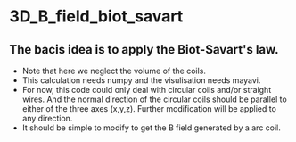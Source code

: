 # 3D_B_field_biot_savart
## The bacis idea is to apply the Biot-Savart's law.
- Note that here we neglect the volume of the coils. 
- This calculation needs numpy and the visulisation needs mayavi.
- For now, this code could only deal with circular coils and/or straight wires. And the normal direction of the circular coils should be parallel to either of the three axes (x,y,z). Further modification will be applied to any direction.
- It should be simple to modify to get the B field generated by a arc coil.
